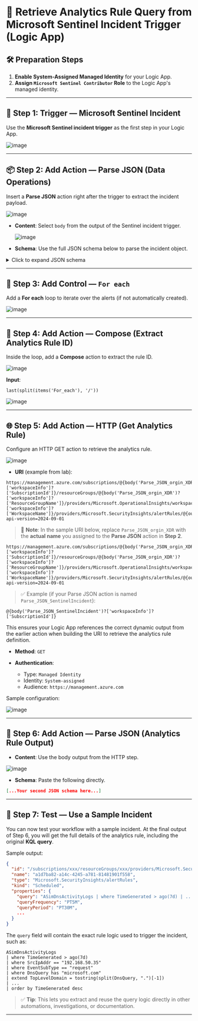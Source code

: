 # 🚨 Retrieve Analytics Rule Query from Microsoft Sentinel Incident Trigger (Logic App)

## 🛠️ Preparation Steps

1. **Enable System-Assigned Managed Identity** for your Logic App.
2. **Assign `Microsoft Sentinel Contributor` Role** to the Logic App's managed identity.

---

## 🔁 Step 1: Trigger — Microsoft Sentinel Incident

Use the **Microsoft Sentinel incident trigger** as the first step in your Logic App.

![image](https://github.com/user-attachments/assets/7a090e5b-337a-4b36-9948-95c0f3296d37)

---

## 📦 Step 2: Add Action — Parse JSON (Data Operations)

Insert a **Parse JSON** action right after the trigger to extract the incident payload.

![image](https://github.com/user-attachments/assets/710cbf1c-59b3-45be-a2c6-950a28b4ccd6)

* **Content**: Select `body` from the output of the Sentinel incident trigger.

  ![image](https://github.com/user-attachments/assets/9b302155-16d2-4b12-b4c7-5d1a063f3683)

* **Schema**: Use the full JSON schema below to parse the incident object.

<details>
  <summary>Click to expand JSON schema</summary>

```json
[...Your original full schema here...]
```

</details>

---

## 🔄 Step 3: Add Control — `For each`

Add a **For each** loop to iterate over the alerts (if not automatically created).

![image](https://github.com/user-attachments/assets/79618df7-fb89-4f70-9293-431d9a8ca0b8)

---

## 🧮 Step 4: Add Action — Compose (Extract Analytics Rule ID)

Inside the loop, add a **Compose** action to extract the rule ID.

![image](https://github.com/user-attachments/assets/5cb009d0-837a-4b93-9c19-65a8dc974589)

**Input**:

```plaintext
last(split(items('For_each'), '/'))
```

![image](https://github.com/user-attachments/assets/d11c5030-7e4d-487c-846a-1a1ccbb3bda0)

---

## 🌐 Step 5: Add Action — HTTP (Get Analytics Rule)

Configure an HTTP GET action to retrieve the analytics rule.

![image](https://github.com/user-attachments/assets/dca51f7f-0663-4615-921c-568ce74cb1fe)

* **URI** (example from lab):
```plaintext
https://management.azure.com/subscriptions/@{body('Parse_JSON_orgin_XDR')?['workspaceInfo']?['SubscriptionId']}/resourceGroups/@{body('Parse_JSON_orgin_XDR')?['workspaceInfo']?['ResourceGroupName']}/providers/Microsoft.OperationalInsights/workspaces/@{body('Parse_JSON_orgin_XDR')?['workspaceInfo']?['WorkspaceName']}/providers/Microsoft.SecurityInsights/alertRules/@{outputs('Compose_analytics_rule_id')}?api-version=2024-09-01
``` 
> 📌 **Note**: In the sample URI below, replace `Parse_JSON_orgin_XDR` with the **actual name** you assigned to the **Parse JSON** action in **Step 2**.

```plaintext
https://management.azure.com/subscriptions/@{body('Parse_JSON_orgin_XDR')?['workspaceInfo']?['SubscriptionId']}/resourceGroups/@{body('Parse_JSON_orgin_XDR')?['workspaceInfo']?['ResourceGroupName']}/providers/Microsoft.OperationalInsights/workspaces/@{body('Parse_JSON_orgin_XDR')?['workspaceInfo']?['WorkspaceName']}/providers/Microsoft.SecurityInsights/alertRules/@{outputs('Compose_analytics_rule_id')}?api-version=2024-09-01
```

> ✅ Example (if your Parse JSON action is named `Parse_JSON_SentinelIncident`):

```plaintext
@{body('Parse_JSON_SentinelIncident')?['workspaceInfo']?['SubscriptionId']}
```
This ensures your Logic App references the correct dynamic output from the earlier action when building the URI to retrieve the analytics rule definition.


* **Method**: `GET`

* **Authentication**:

  * Type: `Managed Identity`
  * Identity: `System-assigned`
  * Audience: `https://management.azure.com`

Sample configuration:

![image](https://github.com/user-attachments/assets/5cfcea6d-bbce-4bf3-9864-9e9aa27d9e34)

---

## 🧩 Step 6: Add Action — Parse JSON (Analytics Rule Output)

* **Content**: Use the body output from the HTTP step.

![image](https://github.com/user-attachments/assets/6111d1b1-ac79-483e-b014-4029933f2e16)

* **Schema**: Paste the following directly.

```json
[...Your second JSON schema here...]
```

---

## 🧪 Step 7: Test — Use a Sample Incident

You can now test your workflow with a sample incident. At the final output of Step 6, you will get the full details of the analytics rule, including the original **KQL query**.

Sample output:

```json
{
  "id": "/subscriptions/xxx/resourceGroups/xxx/providers/Microsoft.SecurityInsights/alertRules/xxx",
  "name": "a1d7ba82-a14c-4245-a781-81481901f558",
  "type": "Microsoft.SecurityInsights/alertRules",
  "kind": "Scheduled",
  "properties": {
    "query": "ASimDnsActivityLogs | where TimeGenerated > ago(7d) | ...",
    "queryFrequency": "PT5M",
    "queryPeriod": "PT30M",
    ...
  }
}
```

The `query` field will contain the exact rule logic used to trigger the incident, such as:

```kusto
ASimDnsActivityLogs
| where TimeGenerated > ago(7d)
| where SrcIpAddr == "192.168.50.35"
| where EventSubType == "request"
| where DnsQuery has "microsoft.com"
| extend TopLevelDomain = tostring(split(DnsQuery, ".")[-1])
| ...
| order by TimeGenerated desc
```

> ✅ **Tip**: This lets you extract and reuse the query logic directly in other automations, investigations, or documentation.

---
